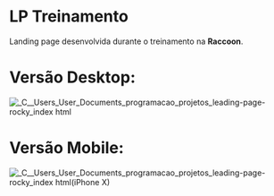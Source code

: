 # LP Treinamento

Landing page desenvolvida durante o treinamento na **Raccoon**.

# Versão Desktop:
![_C__Users_User_Documents_programacao_projetos_leading-page-rocky_index html](https://user-images.githubusercontent.com/69824782/144942097-9c9b2063-d003-4259-826c-33b2c306c772.png)

# Versão Mobile:
![_C__Users_User_Documents_programacao_projetos_leading-page-rocky_index html(iPhone X)](https://user-images.githubusercontent.com/69824782/144942111-179349f0-cb27-4db9-9df6-c84bb32aeefc.png)

